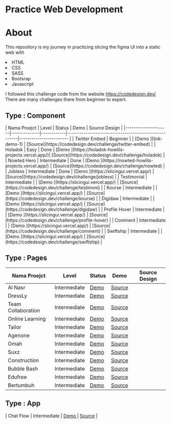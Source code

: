 # Practice Web Development 

# About 
This repository is my journey in practicing slicing the figma UI into a static web with  
 <li>HTML</li>
 <li>CSS</li>
 <li>SASS</li>
 <li>Bootsrap</li>
 <li>Javascript</li>
 
I followed this challenge code from the website https://codedesign.dev/ There are many challenges there from beginner to expert.

## Type : Component
<p style="color:green "></p>
| Nama Proejct        | Level        | Status     | Demo                                                 |     Source Design       |
|---------------------|--------------|------------|------------------------------------------------------|------------------------ |
| Twitter Embed       | Beginner     |          | [Demo ](link-demo-1)                                 | [Source](https://codedesign.dev/challenge/twitter-embed) |
| Holadok             | Easy         | Done       | [Demo ](https://holadok-howlils-projects.vercel.app/)| [Source](https://codedesign.dev/challenge/holadok) |
| Nowted Hero         | Intermediate | Done           | [Demo ](https://nowted-howlils-projects.vercel.app/) | [Source](https://codedesign.dev/challenge/nowted) |
| Jobless             | Intermediate | Done           | [Demo ](https://slicingui.vercel.app/)               | [Source](https://codedesign.dev/challenge/jobless) |
| Testimonial         | Intermediate |            | [Demo ](https://slicingui.vercel.app/)               | [Source](https://codedesign.dev/challenge/testimoni) |
| Kourse              | Intermediate |            | [Demo ](https://slicingui.vercel.app/)               | [Source](https://codedesign.dev/challenge/kourse) |
| Digidaw             | Intermediate |            | [Demo ](https://slicingui.vercel.app/)               | [Source](https://codedesign.dev/challenge/digidaw) |
| Profile Hover       | Intermediate |            | [Demo ](https://slicingui.vercel.app/)               | [Source](https://codedesign.dev/challenge/profile-hover) |
| Comment             | Intermediate |            | [Demo ](https://slicingui.vercel.app/)               | [Source](https://codedesign.dev/challenge/comment) |
| Swiftship           | Intermediate |            | [Demo ](https://slicingui.vercel.app/)               | [Source](https://codedesign.dev/challenge/swiftship) |

## Type : Pages
| Nama Proejct        | Level        | Status     | Demo                                                 |     Source Design       |
|---------------------|--------------|------------|------------------------------------------------------|------------------------ |
| Al Nasr             | Intermediate | [Demo ](https://slicingui.vercel.app/)               | [Source](https://codedesign.dev/challenge/swiftship) |
| DressLy             | Intermediate | [Demo ](https://slicingui.vercel.app/)               | [Source](https://codedesign.dev/challenge/swiftship) |
| Team Collaboration  | Intermediate | [Demo ](https://slicingui.vercel.app/)               | [Source](https://codedesign.dev/challenge/swiftship) |
| Online Learning     | Intermediate | [Demo ](https://slicingui.vercel.app/)               | [Source](https://codedesign.dev/challenge/swiftship) |
| Tailor           | Intermediate | [Demo ](https://slicingui.vercel.app/)               | [Source](https://codedesign.dev/challenge/swiftship) |
| Agenone           | Intermediate | [Demo ](https://slicingui.vercel.app/)               | [Source](https://codedesign.dev/challenge/swiftship) |
| Omah           | Intermediate | [Demo ](https://slicingui.vercel.app/)               | [Source](https://codedesign.dev/challenge/swiftship) |
| Suxz           | Intermediate | [Demo ](https://slicingui.vercel.app/)               | [Source](https://codedesign.dev/challenge/swiftship) |
| Construction           | Intermediate | [Demo ](https://slicingui.vercel.app/)               | [Source](https://codedesign.dev/challenge/swiftship) |
| Bubble Bash           | Intermediate | [Demo ](https://slicingui.vercel.app/)               | [Source](https://codedesign.dev/challenge/swiftship) |
| Edufree           | Intermediate | [Demo ](https://slicingui.vercel.app/)               | [Source](https://codedesign.dev/challenge/swiftship) |
| Bertumbuh           | Intermediate | [Demo ](https://slicingui.vercel.app/)               | [Source](https://codedesign.dev/challenge/swiftship) |


## Type : App
| Chat Flow           | Intermediate | [Demo ](https://slicingui.vercel.app/)               | [Source](https://codedesign.dev/challenge/chatFlow) |
